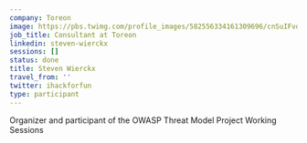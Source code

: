 ```yaml
---
company: Toreon
image: https://pbs.twimg.com/profile_images/582556334161309696/cnSuIFvq_400x400.jpg
job_title: Consultant at Toreon
linkedin: steven-wierckx
sessions: []
status: done
title: Steven Wierckx
travel_from: ''
twitter: ihackforfun
type: participant
---
```


Organizer and participant of the OWASP Threat Model Project Working Sessions